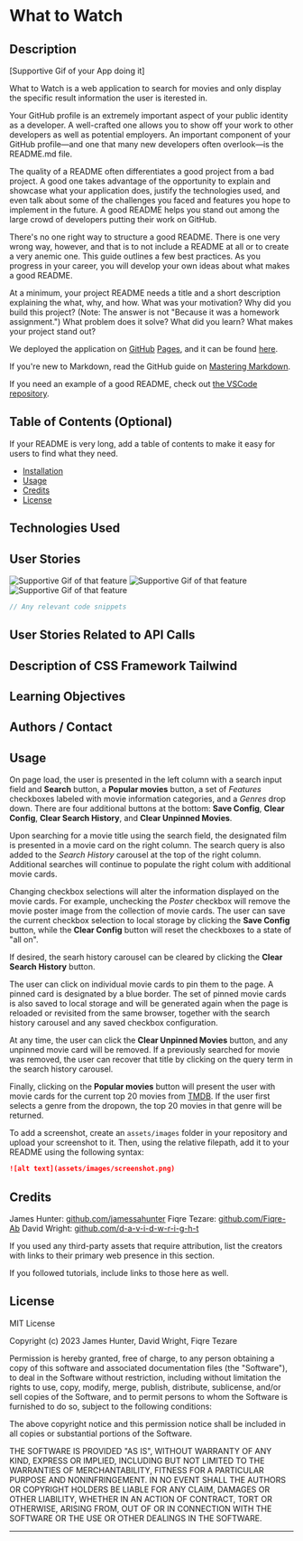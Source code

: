 # What to Watch

## Description 

[Supportive Gif of your App doing it]

What to Watch is a web application to search for movies and only display the specific result information the user is iterested in. 


Your GitHub profile is an extremely important aspect of your public identity as a developer. A well-crafted one allows you to show off your work to other developers as well as potential employers. An important component of your GitHub profile—and one that many new developers often overlook—is the README.md file.

The quality of a README often differentiates a good project from a bad project. A good one takes advantage of the opportunity to explain and showcase what your application does, justify the technologies used, and even talk about some of the challenges you faced and features you hope to implement in the future. A good README helps you stand out among the large crowd of developers putting their work on GitHub.

There's no one right way to structure a good README. There is one very wrong way, however, and that is to not include a README at all or to create a very anemic one. This guide outlines a few best practices. As you progress in your career, you will develop your own ideas about what makes a good README.

At a minimum, your project README needs a title and a short description explaining the what, why, and how. What was your motivation? Why did you build this project? (Note: The answer is not "Because it was a homework assignment.") What problem does it solve? What did you learn? What makes your project stand out? 



We deployed the application on [GitHub](https://github.com/) [Pages](https://pages.github.com/), and it can be found [here](https://jamessahunter.github.io/What-to-watch/).



If you're new to Markdown, read the GitHub guide on [Mastering Markdown](https://guides.github.com/features/mastering-markdown/).

If you need an example of a good README, check out [the VSCode repository](https://github.com/microsoft/vscode).


## Table of Contents (Optional)

If your README is very long, add a table of contents to make it easy for users to find what they need.

* [Installation](#installation)
* [Usage](#usage)
* [Credits](#credits)
* [License](#license)


## Technologies Used



## User Stories

![Supportive Gif of that feature](assets/images/screenshot.png)
![Supportive Gif of that feature](assets/images/screenshot.png)
![Supportive Gif of that feature](assets/images/screenshot.png)

```javascript
// Any relevant code snippets
```

## User Stories Related to API Calls



## Description of CSS Framework Tailwind



## Learning Objectives



## Authors / Contact





## Usage 

On page load, the user is presented in the left column with a search input field and **Search** button, a **Popular movies** button, a set of *Features* checkboxes labeled with movie information categories, and a *Genres* drop down. There are four additional buttons at the bottom: **Save Config**, **Clear Config**, **Clear Search History**, and **Clear Unpinned Movies**.

Upon searching for a movie title using the search field, the designated film is presented in a movie card on the right column. The search query is also added to the *Search History* carousel at the top of the right column. Additional searches will continue to populate the right colum with additional movie cards.

Changing checkbox selections will alter the information displayed on the movie cards. For example, unchecking the *Poster* checkbox will remove the movie poster image from the collection of movie cards. The user can save the current checkbox selection to local storage by clicking the **Save Config** button, while the **Clear Config** button will reset the checkboxes to a state of "all on".

If desired, the searh history carousel can be cleared by clicking the **Clear Search History** button.

The user can click on individual movie cards to pin them to the page. A pinned card is designated by a blue border. The set of pinned movie cards is also saved to local storage and will be generated again when the page is reloaded or revisited from the same browser, together with the search history carousel and any saved checkbox configuration.

At any time, the user can click the **Clear Unpinned Movies** button, and any unpinned movie card will be removed. If a previously searched for movie was removed, the user can recover that title by clicking on the query term in the search history carousel.

Finally, clicking on the **Popular movies** button will present the user with movie cards for the current top 20 movies from [TMDB](https://www.themoviedb.org/?language=en-US). If the user first selects a genre from the dropown, the top 20 movies in that genre will be returned.




To add a screenshot, create an `assets/images` folder in your repository and upload your screenshot to it. Then, using the relative filepath, add it to your README using the following syntax:

```md
![alt text](assets/images/screenshot.png)
```


## Credits

James Hunter: [github.com/jamessahunter](https://github.com/jamessahunter)
Fiqre Tezare: [github.com/Fiqre-Ab](https://github.com/Fiqre-Ab)
David Wright: [github.com/d-a-v-i-d-w-r-i-g-h-t](https://github.com/d-a-v-i-d-w-r-i-g-h-t)



If you used any third-party assets that require attribution, list the creators with links to their primary web presence in this section.

If you followed tutorials, include links to those here as well.


## License

MIT License

Copyright (c) 2023 James Hunter, David Wright, Fiqre Tezare

Permission is hereby granted, free of charge, to any person obtaining a copy of this software and associated documentation files (the "Software"), to deal in the Software without restriction, including without limitation the rights to use, copy, modify, merge, publish, distribute, sublicense, and/or sell copies of the Software, and to permit persons to whom the Software is furnished to do so, subject to the following conditions:

The above copyright notice and this permission notice shall be included in all copies or substantial portions of the Software.

THE SOFTWARE IS PROVIDED "AS IS", WITHOUT WARRANTY OF ANY KIND, EXPRESS OR IMPLIED, INCLUDING BUT NOT LIMITED TO THE WARRANTIES OF MERCHANTABILITY, FITNESS FOR A PARTICULAR PURPOSE AND NONINFRINGEMENT. IN NO EVENT SHALL THE AUTHORS OR COPYRIGHT HOLDERS BE LIABLE FOR ANY CLAIM, DAMAGES OR OTHER LIABILITY, WHETHER IN AN ACTION OF CONTRACT, TORT OR OTHERWISE, ARISING FROM, OUT OF OR IN CONNECTION WITH THE SOFTWARE OR THE USE OR OTHER DEALINGS IN THE SOFTWARE.

---
